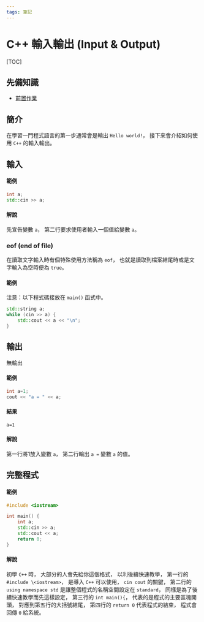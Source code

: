 ```yaml
---
tags: 筆記
---
```


# C++ 輸入輸出 (Input & Output)

[TOC]

## 先備知識

- [前置作業](前置作業.md)

## 簡介

在學習一門程式語言的第一步通常會是輸出 `Hello world!`，
接下來會介紹如何使用 `C++` 的輸入輸出。

## 輸入

#### 範例

```cpp
int a;
std::cin >> a;
```

#### 解說

先宣告變數 `a`，
第二行要求使用者輸入一個值給變數 `a`。

### eof (end of file)

在讀取文字輸入時有個特殊使用方法稱為 `eof`，
也就是讀取到檔案結尾時或是文字輸入為空時便為 `true`。

#### 範例

注意：以下程式碼接放在 `main()` 函式中。

```cpp
std::string a;
while (cin >> a) {
    std::cout << a << "\n";
}
```

## 輸出

無輸出

#### 範例

```cpp
int a=1;
cout << "a = " << a;
```

#### 結果

```
a=1
```

#### 解說

第一行將1放入變數 `a`，
第二行輸出 `a =` 變數 `a` 的值。

## 完整程式

#### 範例

```cpp
#include <iostream>

int main() {
    int a;
    std::cin >> a;
    std::cout << a;
    return 0;
}
```

#### 解說

初學 `C++` 時，
大部分的人會先給你這個格式，
以利後續快速教學，
第一行的 `#include \<iostream>`，
是導入 `C++` 可以使用，
`cin cout` 的關鍵，
第二行的 `using namespace std` 是讓整個程式的名稱空間設定在 `standard`，
同樣是為了後續快速教學而先這樣設定，
第三行的 `int main(){`，
代表的是程式的主要區塊開頭，
對應到第五行的大括號結尾，
第四行的 `return 0` 代表程式的結束，
程式會回傳 `0` 給系統。